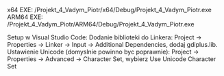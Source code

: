 x64 EXE: /Projekt_4_Vadym_Piotr/x64/Debug/Projekt_4_Vadym_Piotr.exe
ARM64 EXE: /Projekt_4_Vadym_Piotr/ARM64/Debug/Projekt_4_Vadym_Piotr.exe

Setup w Visual Studio Code:
Dodanie biblioteki do Linkera: Project -> Properties -> Linker -> Input -> Additional Dependencies, dodaj gdiplus.lib.
Ustawienie Unicode (domyslnie powinno byc poprawnie): Project -> Properties -> Advanced -> Character Set, wybierz Use Unicode Character Set

